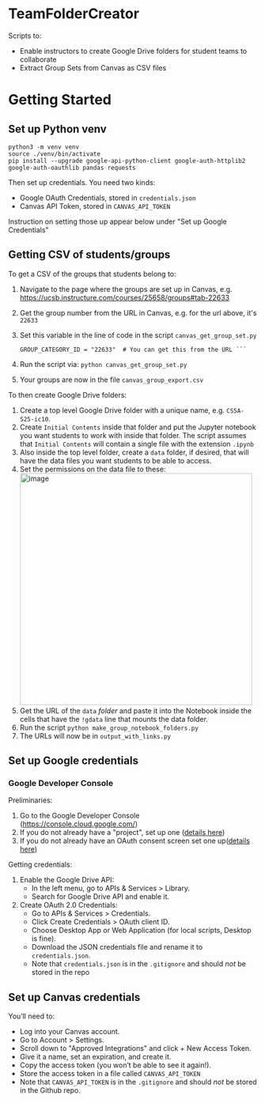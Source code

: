# TeamFolderCreator

Scripts to:
* Enable instructors to create Google Drive folders for student teams to collaborate
* Extract Group Sets from Canvas as CSV files


# Getting Started

## Set up Python venv

```
python3 -m venv venv
source ./venv/bin/activate
pip install --upgrade google-api-python-client google-auth-httplib2 google-auth-oauthlib pandas requests
```

Then set up credentials.  You need two kinds:
* Google OAuth Credentials, stored in `credentials.json`
* Canvas API Token, stored in `CANVAS_API_TOKEN`

Instruction on setting those up appear below under "Set up Google Credentials"

## Getting CSV of students/groups

To get a CSV of the groups that students belong to:

1. Navigate to the page where the groups are set up in Canvas, e.g. <https://ucsb.instructure.com/courses/25658/groups#tab-22633>
2. Get the group number from the URL in Canvas, e.g. for the url above, it's `22633`
3. Set this variable in the line of code in the script `canvas_get_group_set.py`

   ```
   GROUP_CATEGORY_ID = "22633"  # You can get this from the URL ```
4. Run the script via: `python canvas_get_group_set.py`
5. Your groups are now in the file `canvas_group_export.csv`

To then create Google Drive folders:

1. Create a top level Google Drive folder with a unique name, e.g. `CS5A-S25-ic10`.  
2. Create `Initial Contents` inside that folder and put the Jupyter notebook you want students to work with inside that folder.  The script assumes that `Initial Contents` will contain a single file with the extension `.ipynb`
3. Also inside the top level folder, create a `data` folder, if desired, that will have the data files you want students to be able to access.
4. Set the permissions on the data file to these:
   <img width="469" alt="image" src="https://github.com/user-attachments/assets/aa662e12-6495-43a6-8524-8b4b6fa9ce3f" />
5. Get the URL of the `data` *folder* and paste it into the Notebook inside the cells that have the `!gdata` line that mounts the data folder.
6. Run the script `python make_group_notebook_folders.py`
7. The URLs will now be in `output_with_links.py`


## Set up Google credentials

### Google Developer Console

Preliminaries:

1. Go to the Google Developer Console (<https://console.cloud.google.com/>)
1. If you do not already have a "project", set up one  ([details here](https://ucsb-cs156.github.io/topics/oauth/google_create_developer_project.html)) 
1. If you do not already have an OAuth consent screen set one up([details here](https://ucsb-cs156.github.io/topics/oauth/google_oauth_consent_screen.html))

Getting credentials:

1. Enable the Google Drive API:
    * In the left menu, go to APIs & Services > Library.
    * Search for Google Drive API and enable it.
2. Create OAuth 2.0 Credentials:
    * Go to APIs & Services > Credentials.
    * Click Create Credentials > OAuth client ID.
    * Choose Desktop App or Web Application (for local scripts, Desktop is fine).
    * Download the JSON credentials file and rename it to `credentials.json`.
    * Note that `credentials.json` is in the `.gitignore` and should *not* be stored in the repo

## Set up Canvas credentials

You’ll need to:
* Log into your Canvas account.
* Go to Account > Settings.
* Scroll down to "Approved Integrations" and click + New Access Token.
* Give it a name, set an expiration, and create it.
* Copy the access token (you won’t be able to see it again!).
* Store the access token in a file called `CANVAS_API_TOKEN`
* Note that `CANVAS_API_TOKEN` is in the `.gitignore` and should *not* be stored in the Github repo.


